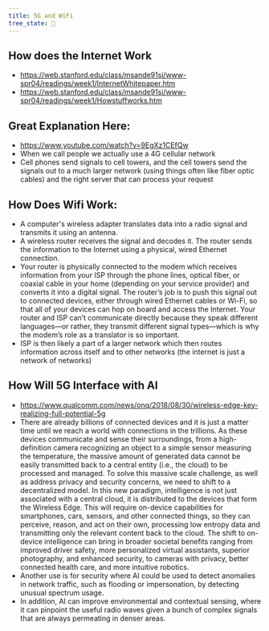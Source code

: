 ```yaml
---
title: 5G and WiFi
tree_state: 🌱
---
```


## How does the Internet Work
- https://web.stanford.edu/class/msande91si/www-spr04/readings/week1/InternetWhitepaper.htm
-  https://web.stanford.edu/class/msande91si/www-spr04/readings/week1/Howstuffworks.htm

## Great Explanation Here:
- https://www.youtube.com/watch?v=9EgXz1CEfQw
- When we call people we actually use a 4G cellular network
- Cell phones send signals to cell towers, and the cell towers send the signals out to a much larger network (using things often like fiber optic cables) and the right server that  can process your request

## How Does Wifi Work:
- A computer's wireless adapter translates data into a radio signal and transmits it using an antenna.
- A wireless router receives the signal and decodes it. The router sends the information to the Internet using a physical, wired Ethernet connection.
- Your router is physically connected to the modem which receives information from your ISP through the phone lines, optical fiber, or coaxial cable in your home (depending on your service provider) and converts it into a digital signal. The router’s job is to push this signal out to connected devices, either through wired Ethernet cables or Wi-Fi, so that all of your devices can hop on board and access the Internet. Your router and ISP can’t communicate directly because they speak different languages—or rather, they transmit different signal types—which is why the modem’s role as a translator is so important.
- ISP is then likely a part of a larger network which then routes information across itself and to other networks (the internet is just a network of networks)

## How Will 5G Interface with AI
- https://www.qualcomm.com/news/onq/2018/08/30/wireless-edge-key-realizing-full-potential-5g
- There are already billions of connected devices and it is just a matter time until we reach a world with connections in the trillions. As these devices communicate and sense their surroundings, from a high-definition camera recognizing an object to a simple sensor measuring the temperature, the massive amount of generated data cannot be easily transmitted back to a central entity (i.e., the cloud) to be processed and managed. To solve this massive scale challenge, as well as address privacy and security concerns, we need to shift to a decentralized model. In this new paradigm, intelligence is not just associated with a central cloud, it is distributed to the devices that form the Wireless Edge. This will require on-device capabilities for smartphones, cars, sensors, and other connected things, so they can perceive, reason, and act on their own, processing low entropy data and transmitting only the relevant content back to the cloud. The shift to on-device intelligence can bring in broader societal benefits ranging from improved driver safety, more personalized virtual assistants, superior photography, and enhanced security, to cameras with privacy, better connected health care, and more intuitive robotics.
 - Another use is for security where AI could be used to detect anomalies in network traffic, such as flooding or impersonation, by detecting unusual spectrum usage.
 - In addition, AI can improve environmental and contextual sensing, where it can pinpoint the useful radio waves given a bunch of complex signals that are always permeating in denser areas.
